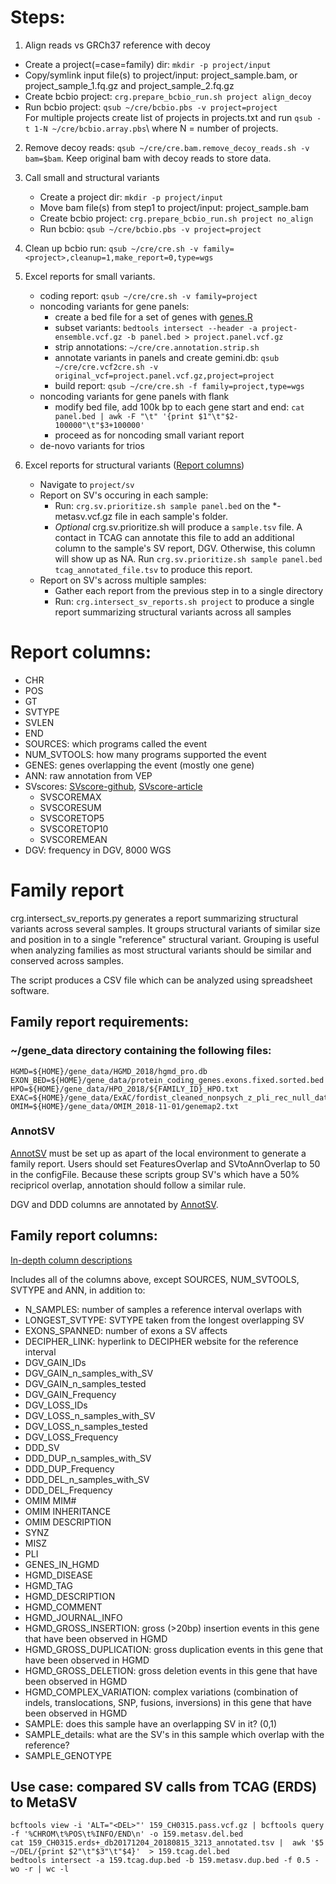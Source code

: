 # Steps:
1. Align reads vs GRCh37 reference with decoy
  * Create a project(=case=family) dir: `mkdir -p project/input`
  * Copy/symlink input file(s) to project/input:  project_sample.bam, or project_sample_1.fq.gz and project_sample_2.fq.gz
  * Create bcbio project: `crg.prepare_bcbio_run.sh project align_decoy`
  * Run bcbio project: `qsub ~/cre/bcbio.pbs -v project=project`\
	For multiple projects create list of projects in projects.txt and run `qsub -t 1-N ~/cre/bcbio.array.pbs`\ where N = number of projects.

2. Remove decoy reads: `qsub ~/cre/cre.bam.remove_decoy_reads.sh -v bam=$bam`. Keep original bam with decoy reads to store data.

3. Call small and structural variants
 	* Create a project dir: `mkdir -p project/input`
 	* Move bam file(s) from step1 to project/input: project_sample.bam 
 	* Create bcbio project: `crg.prepare_bcbio_run.sh project no_align`
	* Run bcbio:  `qsub ~/cre/bcbio.pbs -v project=project`

4. Clean up bcbio run: `qsub ~/cre/cre.sh -v family=<project>,cleanup=1,make_report=0,type=wgs`

5. Excel reports for small variants.
	* coding report: `qsub ~/cre/cre.sh -v family=project`
	* noncoding variants for gene panels: 
		- create a bed file for a set of genes with [genes.R](~/bioscripts/genes.R)
		- subset variants: `bedtools intersect --header -a project-ensemble.vcf.gz -b panel.bed > project.panel.vcf.gz`
		- strip annotations: `~/cre/cre.annotation.strip.sh`
		- annotate variants in panels and create gemini.db: `qsub ~/cre/cre.vcf2cre.sh -v original_vcf=project.panel.vcf.gz,project=project `
		- build report: `qsub ~/cre/cre.sh -f family=project,type=wgs`
	* noncoding variants for gene panels with flank
		- modify bed file, add 100k bp to each gene start and end: `cat panel.bed | awk -F "\t" '{print $1"\t"$2-100000"\t"$3+100000'`
		- proceed as for noncoding small variant report
	* de-novo variants for trios

6. Excel reports for structural variants  ([Report columns](https://docs.google.com/document/d/1o870tr0rcshoae_VkG1ZOoWNSAmorCZlhHDpZuZogYE/edit?usp=sharing))




	* Navigate to `project/sv`
	* Report on SV's occuring in each sample: 
		- Run: `crg.sv.prioritize.sh sample panel.bed` on the *-metasv.vcf.gz file in each sample's folder. 
		- *Optional* crg.sv.prioritize.sh will produce a `sample.tsv` file. A contact in TCAG can annotate this file to add an additional column to the sample's SV report, DGV. Otherwise, this column will show up as NA. Run `crg.sv.prioritize.sh sample panel.bed tcag_annotated_file.tsv` to produce this report.
	* Report on SV's across multiple samples: 
		- Gather each report from the previous step in to a single directory
		- Run: `crg.intersect_sv_reports.sh project` to produce a single report summarizing structural variants across all samples


# Report columns:
- CHR
- POS
- GT
- SVTYPE
- SVLEN
- END
- SOURCES: which programs called the event
- NUM_SVTOOLS: how many programs supported the event
- GENES: genes overlapping the event (mostly one gene)
- ANN: raw annotation from VEP
- SVscores: [SVscore-github](https://github.com/lganel/SVScore), [SVscore-article](https://academic.oup.com/bioinformatics/article/33/7/1083/2748212)
  - SVSCOREMAX
  - SVSCORESUM
  - SVSCORETOP5
  - SVSCORETOP10
  - SVSCOREMEAN
- DGV: frequency in DGV, 8000 WGS

# Family report
crg.intersect_sv_reports.py generates a report summarizing structural variants across several samples. It groups structural variants of similar size and position in to a single "reference" structural variant. Grouping is useful when analyzing families as most structural variants should be similar and conserved across samples.

The script produces a CSV file which can be analyzed using spreadsheet software.

## Family report requirements:

### ~/gene_data directory containing the following files:
	HGMD=${HOME}/gene_data/HGMD_2018/hgmd_pro.db
	EXON_BED=${HOME}/gene_data/protein_coding_genes.exons.fixed.sorted.bed
	HPO=${HOME}/gene_data/HPO_2018/${FAMILY_ID}_HPO.txt
	EXAC=${HOME}/gene_data/ExAC/fordist_cleaned_nonpsych_z_pli_rec_null_data.txt
	OMIM=${HOME}/gene_data/OMIM_2018-11-01/genemap2.txt

### AnnotSV
[AnnotSV](http://lbgi.fr/AnnotSV/) must be set up as apart of the local environment to generate a family report. Users should set FeaturesOverlap and SVtoAnnOverlap to 50 in the configFile. Because these scripts group SV's which have a 50% recipricol overlap, annotation should follow a similar rule.

DGV and DDD columns are annotated by [AnnotSV](http://lbgi.fr/AnnotSV/).

## Family report columns:
[In-depth column descriptions](https://docs.google.com/document/d/1o870tr0rcshoae_VkG1ZOoWNSAmorCZlhHDpZuZogYE/edit#)

Includes all of the columns above, except SOURCES, NUM_SVTOOLS, SVTYPE and ANN, in addition to:
- N_SAMPLES: number of samples a reference interval overlaps with
- LONGEST_SVTYPE: SVTYPE taken from the longest overlapping SV
- EXONS_SPANNED: number of exons a SV affects
- DECIPHER_LINK: hyperlink to DECIPHER website for the reference interval
- DGV_GAIN_IDs
- DGV_GAIN_n_samples_with_SV
- DGV_GAIN_n_samples_tested
- DGV_GAIN_Frequency
- DGV_LOSS_IDs
- DGV_LOSS_n_samples_with_SV
- DGV_LOSS_n_samples_tested
- DGV_LOSS_Frequency
- DDD_SV
- DDD_DUP_n_samples_with_SV
- DDD_DUP_Frequency
- DDD_DEL_n_samples_with_SV
- DDD_DEL_Frequency
- OMIM MIM# 
- OMIM INHERITANCE
- OMIM DESCRIPTION
- SYNZ
- MISZ
- PLI
- GENES_IN_HGMD
- HGMD_DISEASE
- HGMD_TAG
- HGMD_DESCRIPTION
- HGMD_COMMENT
- HGMD_JOURNAL_INFO
- HGMD_GROSS_INSERTION: gross (>20bp) insertion events in this gene that have been observed in HGMD
- HGMD_GROSS_DUPLICATION: gross duplication events in this gene that have been observed in HGMD
- HGMD_GROSS_DELETION: gross deletion events in this gene that have been observed in HGMD
- HGMD_COMPLEX_VARIATION: complex variations (combination of indels, translocations, SNP, fusions, inversions) in this gene that have been observed in HGMD
- SAMPLE: does this sample have an overlapping SV in it? (0,1)
- SAMPLE_details: what are the SV's in this sample which overlap with the reference?
- SAMPLE_GENOTYPE

## Use case: compared SV calls from TCAG (ERDS) to MetaSV
```
bcftools view -i 'ALT="<DEL>"' 159_CH0315.pass.vcf.gz | bcftools query -f '%CHROM\t%POS\t%INFO/END\n' -o 159.metasv.del.bed
cat 159_CH0315.erds+_db20171204_20180815_3213_annotated.tsv |  awk '$5 ~/DEL/{print $2"\t"$3"\t"$4}'  > 159.tcag.del.bed
bedtools intersect -a 159.tcag.dup.bed -b 159.metasv.dup.bed -f 0.5 -wo -r | wc -l
```
